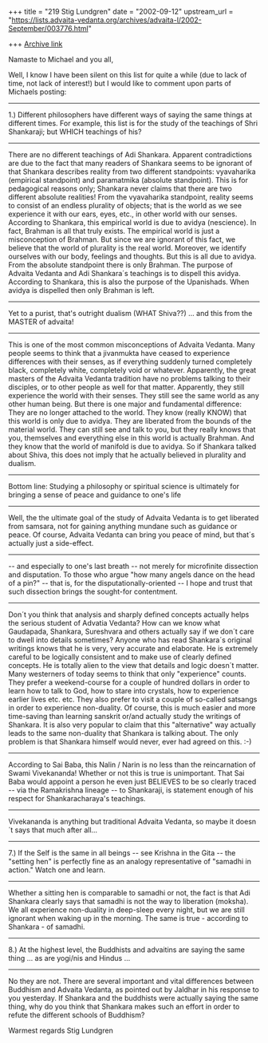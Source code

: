 +++
title = "219 Stig Lundgren"
date = "2002-09-12"
upstream_url = "https://lists.advaita-vedanta.org/archives/advaita-l/2002-September/003776.html"

+++
[Archive link](https://lists.advaita-vedanta.org/archives/advaita-l/2002-September/003776.html)

Namaste to Michael and you all,

Well, I know I have been silent on this list for quite a while
(due to lack of time, not lack of interest!) but I would like to
comment upon parts of Michaels posting:

*********************************************
1.) Different philosophers have different ways of saying the same
things
at different times.  For example, this list is for the study of
the
teachings of Shri Shankaraji; but WHICH teachings of his?
**********************************************

There are no different teachings of Adi Shankara. Apparent
contradictions are due to the fact that many readers of Shankara
seems to be ignorant of that Shankara describes reality from two
different standpoints: vyavaharika (empirical standpoint) and
paramatmika (absolute standpoint). This is for pedagogical
reasons only; Shankara never claims that there are two different
absolute realities! From the vyavaharika standpoint, reality
seems to consist of an endless plurality of objects; that is the
world as we see experience it with our ears, eyes, etc., in other
world with our senses. According to Shankara, this empirical
world is due to avidya (nescience). In fact, Brahman is all that
truly exists. The empirical world is just a misconception of
Brahman. But since we are ignorant of this fact, we believe that
the world of plurality is the real world. Moreover, we identify
ourselves with our body, feelings and thoughts. But this is all
due to avidya. From the absolute standpoint there is only
Brahman. The purpose of Advaita Vedanta and Adi Shankara´s
teachings is to dispell this avidya. According to Shankara, this
is also the purpose of the Upanishads. When avidya is dispelled
then only Brahman is left.


**************************************************
Yet to a purist, that's outright dualism (WHAT Shiva??) ... and
this
from the MASTER of advaita!
*****************************************************

This is one of the most common misconceptions of Advaita Vedanta.
Many people seems to think that a jivanmukta have ceased to
experience differences with their senses, as if everything
suddenly turned completely black, completely white, completely
void or whatever. Apparently, the great masters of the Advaita
Vedanta tradition have no problems talking to their disciples, or
to other people as well for that matter. Apparently, they still
experience the world with their senses. They still see the same
world as any other human being. But there is one major and
fundamental difference: They are no longer attached to the world.
They know (really KNOW) that this world is only due to avidya.
They are liberated from the bounds of the material world. They
can still see and talk to you, but they really knows that you,
themselves and everything else in this world is actually Brahman.
And they know that the world of manifold is due to avidya. So if
Shankara talked about Shiva, this does not imply that he actually
believed in plurality and dualism.


***********************************************
Bottom line: Studying a philosophy or spiritual science is
ultimately
for bringing a sense of peace and guidance to one's life
***********************************************

Well, the the ultimate goal of the study of Advaita Vedanta is to
get liberated from samsara, not for gaining anything mundane such
as guidance or peace. Of course, Advaita Vedanta can bring you
peace of mind, but that´s actually just a side-effect.


******************************************************
-- and
especially to one's last breath -- not merely for microfinite
dissection
and disputation.  To those who argue "how many angels dance on
the head
of a pin?" -- that is, for the disputationally-oriented -- I hope
and
trust that such dissection brings the sought-for contentment.
******************************************************

Don´t you think that analysis and sharply defined concepts
actually helps the serious student of Advatia Vedanta? How can we
know what Gaudapada, Shankara, Sureshvara and others actually say
if we don´t care to dwell into details sometimes? Anyone who has
read Shankara´s original writings knows that he is very, very
accurate and elaborate. He is extremely careful to be logically
consistent and to make use of clearly defined concepts. He is
totally alien to the view that details and logic doesn´t matter.
Many westerners of today seems to think that only "experience"
counts. They prefer a weekend-course for a couple of hundred
dollars in order to learn how to talk to God, how to stare into
crystals, how to experience earlier lives etc. etc. They also
prefer to visit a couple of so-called satsangs in order to
experience non-duality. Of course, this is much easier and more
time-saving than learning sanskrit or/and actually study the
writings of Shankara. It is also very popular to claim that this
"alternative" way actually leads to the same non-duality that
Shankara is talking about. The only problem is that Shankara
himself would never, ever had agreed on this. :-)


*********************************************************
 According to Sai Baba, this Nalin / Narin is no less
than the reincarnation of Swami Vivekananda!
Whether or not this is true is unimportant.  That Sai Baba would
appoint
a person he even just  BELIEVES to be so clearly traced -- via
the
Ramakrishna lineage -- to Shankaraji, is statement enough of his
respect
for Shankaracharaya's teachings.
**************************************************

Vivekananda is anything but traditional Advaita Vedanta, so maybe
it doesn´t says that much after all...


********************************************************
7.) If the Self is the same in all beings -- see Krishna in the
Gita --
the "setting hen" is perfectly fine as an analogy representative
of
"samadhi in action."  Watch one and learn.
**********************************************************

Whether a sitting hen is comparable to samadhi or not, the fact
is that Adi Shankara clearly says that samadhi is not the way to
liberation (moksha). We all experience non-duality in deep-sleep
every night, but we are still ignorant when waking up in the
morning. The same is true - according to Shankara - of samadhi.


*****************************************************
8.) At the highest level, the Buddhists and advaitins are saying
the
same thing ... as are yogi/nis and Hindus ...
*******************************************************

No they are not. There are several important and vital
differences between Buddhism and Advaita Vedanta, as pointed out
by Jaldhar in his response to you yesterday. If Shankara and the
buddhists were actually saying the same thing, why do you think
that Shankara makes such an effort in order to refute the
different schools of Buddhism?

Warmest regards
Stig Lundgren

